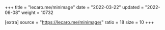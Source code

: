 +++
title = "lecaro.me/minimage"
date = "2022-03-22"
updated = "2022-06-08"
weight = 10732

[extra]
source = "https://lecaro.me/minimage/"
ratio = 18
size = 10
+++
